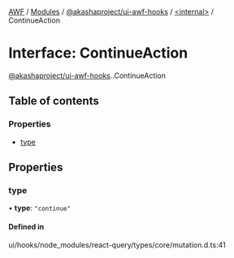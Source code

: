[AWF](../README.md) / [Modules](../modules.md) / [@akashaproject/ui-awf-hooks](../modules/akashaproject_ui_awf_hooks.md) / [<internal\>](../modules/akashaproject_ui_awf_hooks._internal_.md) / ContinueAction

# Interface: ContinueAction

[@akashaproject/ui-awf-hooks](../modules/akashaproject_ui_awf_hooks.md).[<internal>](../modules/akashaproject_ui_awf_hooks._internal_.md).ContinueAction

## Table of contents

### Properties

- [type](akashaproject_ui_awf_hooks._internal_.ContinueAction.md#type)

## Properties

### type

• **type**: ``"continue"``

#### Defined in

ui/hooks/node_modules/react-query/types/core/mutation.d.ts:41
